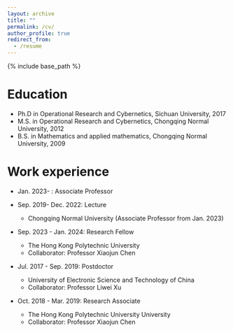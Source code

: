 ```yaml
---
layout: archive
title: ""
permalink: /cv/
author_profile: true
redirect_from:
  - /resume
---
```


{% include base_path %}

Education
======
* Ph.D in Operational Research and Cybernetics, Sichuan University, 2017
* M.S. in Operational Research and Cybernetics, Chongqing Normal University, 2012
* B.S. in Mathematics and applied mathematics, Chongqing Normal University, 2009

Work experience
======
* Jan. 2023- : Associate Professor
* Sep. 2019- Dec. 2022: Lecture        
  * Chongqing Normal University  (Associate Professor from Jan. 2023) 
 

* Sep. 2023 - Jan. 2024: Research Fellow
  * The Hong Kong Polytechnic University  
  * Collaborator: Professor Xiaojun Chen

* Jul. 2017 - Sep. 2019: Postdoctor
  * University of Electronic Science and Technology of China
  * Collaborator: Professor Liwei Xu
   
* Oct. 2018 - Mar. 2019: Research Associate
  * The Hong Kong Polytechnic University University
  * Collaborator: Professor Xiaojun Chen 

